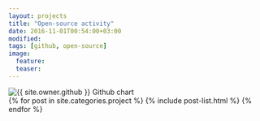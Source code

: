 ```yaml
---
layout: projects
title: "Open-source activity"
date: 2016-11-01T00:54:00+03:00
modified:
tags: [github, open-source]
image:
  feature:
  teaser:
---
```


<img src="http://ghchart.rshah.org/{{ site.owner.github }}" alt="{{ site.owner.github }} Github chart" />

<div id="feed"></div>

<script language="javascript" >
  GitHubActivity.feed({
      username: "{{ site.owner.github }}",
      selector: "#feed",
      limit: 10 // optional
  });
</script>

<div class="tiles">
{% for post in site.categories.project %}
  {% include post-list.html %}
{% endfor %}
</div><!-- /.tiles -->